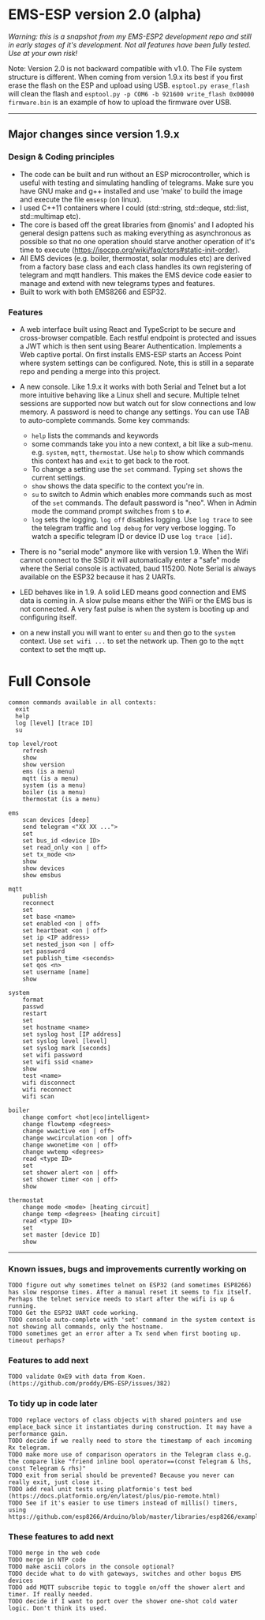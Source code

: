 # EMS-ESP version 2.0 (alpha)

*Warning: this is a snapshot from my EMS-ESP2 development repo and still in early stages of it's development. Not all features have been fully tested. Use at your own risk!*

Note: Version 2.0 is not backward compatible with v1.0. The File system structure is different. When coming from version 1.9.x its best if you first erase the flash on the ESP and upload using USB. `esptool.py erase_flash` will clean the flash and `esptool.py -p COM6 -b 921600 write_flash 0x00000 firmware.bin` is an example of how to upload the firmware over USB.

---

## Major changes since version 1.9.x

### **Design & Coding principles**

- The code can be built and run without an ESP microcontroller, which is useful with testing and simulating handling of telegrams. Make sure you have GNU make and g++ installed and use 'make' to build the image and execute the file `emsesp` (on linux). 
- I used C++11 containers where I could (std::string, std::deque, std::list, std::multimap etc).
- The core is based off the great libraries from @nomis' and I adopted his general design pattens such as making everything as asynchronous as possible so that no one operation should starve another operation of it's time to execute (https://isocpp.org/wiki/faq/ctors#static-init-order).
- All EMS devices (e.g. boiler, thermostat, solar modules etc) are derived from a factory base class and each class handles its own registering of telegram and mqtt handlers. This makes the EMS device code easier to manage and extend with new telegrams types and features.
- Built to work with both EMS8266 and ESP32.

### **Features**

- A web interface built using React and TypeScript to be secure and cross-browser compatible. Each restful endpoint is protected and issues a JWT which is then sent using Bearer Authentication. Implements a Web captive portal. On first installs EMS-ESP starts an Access Point where system settings can be configured. Note, this is still in a separate repo and pending a merge into this project.
  
- A new console. Like 1.9.x it works with both Serial and Telnet but a lot more intuitive behaving like a Linux shell and secure. Multiple telnet sessions are supported now but watch out for slow connections and low memory. A password is need to change any settings. You can use TAB to auto-complete commands. Some key commands:
    * `help` lists the commands and keywords
    * some commands take you into a new context, a bit like a sub-menu. e.g. `system`, `mqtt`, `thermostat`. Use `help` to show which commands this context has and `exit` to get back to the root.
    * To change a setting use the `set` command. Typing `set` shows the current settings.
    * `show` shows the data specific to the context you're in.
    * `su` to switch to Admin which enables more commands such as most of the `set` commands. The default password is "neo". When in Admin mode the command prompt switches from `$` to `#`.
    * `log` sets the logging. `log off` disables logging. Use `log trace` to see the telegram traffic and `log debug` for very verbose logging. To watch a specific telegram ID or device ID use `log trace [id]`.

- There is no "serial mode" anymore like with version 1.9. When the Wifi cannot connect to the SSID it will automatically enter a "safe" mode where the Serial console is activated, baud 115200. Note Serial is always available on the ESP32 because it has 2 UARTs.

- LED behaves like in 1.9. A solid LED means good connection and EMS data is coming in. A slow pulse means either the WiFi or the EMS bus is not connected. A very fast pulse is when the system is booting up and configuring itself.

- on a new install you will want to enter `su` and then go to the `system` context. Use `set wifi ...` to set the network up. Then go to the `mqtt` context to set the mqtt up.

# Full Console 

```
common commands available in all contexts:
  exit
  help
  log [level] [trace ID]
  su

top level/root
	refresh
	show
	show version
	ems (is a menu)
	mqtt (is a menu)
	system (is a menu)
	boiler (is a menu)
	thermostat (is a menu)

ems
    scan devices [deep]
	send telegram <"XX XX ...">
	set
	set bus_id <device ID>
	set read_only <on | off>
	set tx_mode <n>
	show
	show devices
	show emsbus

mqtt
	publish
	reconnect
	set
	set base <name>
	set enabled <on | off>
	set heartbeat <on | off>
	set ip <IP address>
	set nested_json <on | off>
	set password
	set publish_time <seconds>
	set qos <n>
	set username [name]
	show

system
	format
	passwd
	restart
	set
	set hostname <name>
	set syslog host [IP address]
	set syslog level [level]
	set syslog mark [seconds]
	set wifi password
	set wifi ssid <name>
	show
	test <name>
	wifi disconnect
	wifi reconnect
	wifi scan

boiler
	change comfort <hot|eco|intelligent>
	change flowtemp <degrees>
	change wwactive <on | off>
	change wwcirculation <on | off>
	change wwonetime <on | off>
	change wwtemp <degrees>
	read <type ID>
	set
	set shower alert <on | off>
	set shower timer <on | off>
	show

thermostat
	change mode <mode> [heating circuit]
	change temp <degrees> [heating circuit]
	read <type ID>
	set
	set master [device ID]
	show
```
  
----------

### **Known issues, bugs and improvements currently working on**

```
TODO figure out why sometimes telnet on ESP32 (and sometimes ESP8266) has slow response times. After a manual reset it seems to fix itself. Perhaps the telnet service needs to start after the wifi is up & running.
TODO Get the ESP32 UART code working.
TODO console auto-complete with 'set' command in the system context is not showing all commands, only the hostname.
TODO sometimes get an error after a Tx send when first booting up. timeout perhaps?
```

### **Features to add next**

```
TODO validate 0xE9 with data from Koen. (https://github.com/proddy/EMS-ESP/issues/382)
```

### **To tidy up in code later**

```
TODO replace vectors of class objects with shared pointers and use emplace_back since it instantiates during construction. It may have a performance gain.
TODO decide if we really need to store the timestamp of each incoming Rx telegram.
TODO make more use of comparison operators in the Telegram class e.g. the compare like "friend inline bool operator==(const Telegram & lhs, const Telegram & rhs)"
TODO exit from serial should be prevented? Because you never can really exit, just close it.
TODO add real unit tests using platformio's test bed (https://docs.platformio.org/en/latest/plus/pio-remote.html)
TODO See if it's easier to use timers instead of millis() timers, using https://github.com/esp8266/Arduino/blob/master/libraries/esp8266/examples/BlinkPolledTimeout/BlinkPolledTimeout.ino
```

### **These features to add next**

```
TODO merge in the web code
TODO merge in NTP code
TODO make ascii colors in the console optional?
TODO decide what to do with gateways, switches and other bogus EMS devices
TODO add MQTT subscribe topic to toggle on/off the shower alert and timer. If really needed.
TODO decide if I want to port over the shower one-shot cold water logic. Don't think its used.
```
